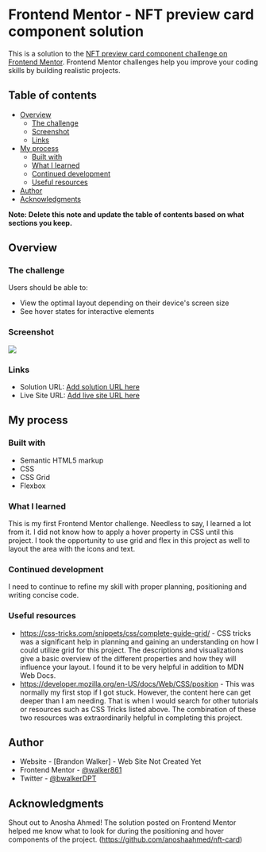 # Frontend Mentor - NFT preview card component solution

This is a solution to the [NFT preview card component challenge on Frontend Mentor](https://www.frontendmentor.io/challenges/nft-preview-card-component-SbdUL_w0U). Frontend Mentor challenges help you improve your coding skills by building realistic projects.

## Table of contents

- [Overview](#overview)
  - [The challenge](#the-challenge)
  - [Screenshot](#screenshot)
  - [Links](#links)
- [My process](#my-process)
  - [Built with](#built-with)
  - [What I learned](#what-i-learned)
  - [Continued development](#continued-development)
  - [Useful resources](#useful-resources)
- [Author](#author)
- [Acknowledgments](#acknowledgments)

**Note: Delete this note and update the table of contents based on what sections you keep.**

## Overview

### The challenge

Users should be able to:

- View the optimal layout depending on their device's screen size
- See hover states for interactive elements

### Screenshot

![]("/design/nft-card-solution.png")


### Links

- Solution URL: [Add solution URL here](https://your-solution-url.com)
- Live Site URL: [Add live site URL here](https://your-live-site-url.com)

## My process

### Built with

- Semantic HTML5 markup
- CSS
- CSS Grid
- Flexbox

### What I learned

This is my first Frontend Mentor challenge. Needless to say, I learned a lot from it. I did not know how to apply a hover property in CSS until this project. I took the opportunity to use grid and flex in this project as well to layout the area with the icons and text.


### Continued development

I need to continue to refine my skill with proper planning, positioning and writing concise code.


### Useful resources

- https://css-tricks.com/snippets/css/complete-guide-grid/ - CSS tricks was a significant help in planning and gaining an understanding on how I could utilize grid for this project. The descriptions and visualizations give a basic overview of the different properties and how they will influence your layout. I found it to be very helpful in addition to MDN Web Docs.
- https://developer.mozilla.org/en-US/docs/Web/CSS/position - This was normally my first stop if I got stuck. However, the content here can get deeper than I am needing. That is when I would search for other tutorials or resources such as CSS Tricks listed above. The combination of these two resources was extraordinarily helpful in completing this project.


## Author

- Website - [Brandon Walker] - Web Site Not Created Yet
- Frontend Mentor - [@walker861](https://www.frontendmentor.io/profile/walker861)
- Twitter - [@bwalkerDPT](https://www.twitter.com/bwalkerDPT)


## Acknowledgments

Shout out to Anosha Ahmed! The solution posted on Frontend Mentor helped me know what to look for during the positioning and hover components of the project. (https://github.com/anoshaahmed/nft-card)
